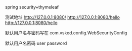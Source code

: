

spring security+thymeleaf

测试地址
http://127.0.0.1:8080/
http://127.0.0.1:8080/hello
http://127.0.0.1:8080/hello

默认用户名与密码写在
com.vsked.config.WebSecurityConfig

默认用户名密码
user
password

